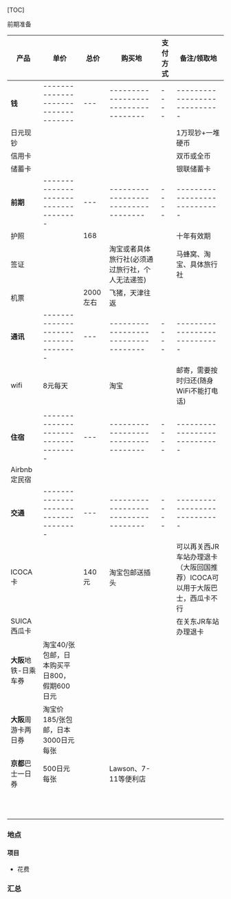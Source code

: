 [TOC]

前期准备

| 产品                  | 单价                                        | 总价     | 购买地                                           | 支付方式 | 备注/领取地                                                  |
| --------------------- | ------------------------------------------- | -------- | ------------------------------------------------ | -------- | ------------------------------------------------------------ |
| **钱**                | -----------------------------------         | ---      | -----------------------------------              | ----     | ----------------------------                                 |
| 日元现钞              |                                             |          |                                                  |          | 1万现钞+一堆硬币                                             |
| 信用卡                |                                             |          |                                                  |          | 双币或全币                                                   |
| 储蓄卡                |                                             |          |                                                  |          | 银联储蓄卡                                                   |
| **前期**              | ------------------------------------        | ---      | -----------------------------------              | ----     | ----------------------------                                 |
| 护照                  |                                             | 168      |                                                  |          | 十年有效期                                                   |
| 签证                  |                                             |          | 淘宝或者具体旅行社(必须通过旅行社，个人无法递签) |          | 马蜂窝、淘宝、具体旅行社                                     |
| 机票                  |                                             | 2000左右 | 飞猪，天津往返                                   |          |                                                              |
| **通讯**              | ------------------------------------        | ---      | -----------------------------------              | ----     | ----------------------------                                 |
| wifi                  | 8元每天                                     |          | 淘宝                                             |          | 邮寄，需要按时归还(随身WiFi不能打电话)                       |
|                       |                                             |          |                                                  |          |                                                              |
| **住宿**              | ------------------------------------        | ---      | -----------------------------------              | ----     | ----------------------------                                 |
| Airbnb定民宿          |                                             |          |                                                  |          |                                                              |
| **交通**              | ------------------------------------        | ---      | -----------------------------------              | ----     | ----------------------------                                 |
| ICOCA卡               |                                             | 140元    | 淘宝包邮送插头                                   |          | 可以再关西JR车站办理退卡（大阪回国推荐）ICOCA可以用于大阪巴士，西瓜卡不行 |
| SUICA西瓜卡           |                                             |          |                                                  |          | 在关东JR车站办理退卡                                         |
| **大阪**地铁-日乘车券 | 淘宝40/张包邮，日本购买平日800，假期600日元 |          |                                                  |          |                                                              |
| **大阪**周游卡两日券  | 淘宝价185/张包邮，日本3000日元每张          |          |                                                  |          |                                                              |
| **京都**巴士一日券    | 500日元每张                                 |          | Lawson、7-11等便利店                             |          |                                                              |
|                       |                                             |          |                                                  |          |                                                              |
|                       |                                             |          |                                                  |          |                                                              |
|                       |                                             |          |                                                  |          |                                                              |
|                       |                                             |          |                                                  |          |                                                              |
|                       |                                             |          |                                                  |          |                                                              |
|                       |                                             |          |                                                  |          |                                                              |
|                       |                                             |          |                                                  |          |                                                              |
|                       |                                             |          |                                                  |          |                                                              |
|                       |                                             |          |                                                  |          |                                                              |
|                       |                                             |          |                                                  |          |                                                              |
|                       |                                             |          |                                                  |          |                                                              |



### 地点

#### 项目

- 花费



### 汇总